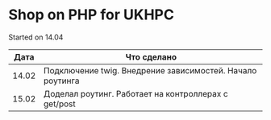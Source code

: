 # Shop on PHP for UKHPC

Started on 14.04

| Дата | Что сделано |
| ----------- | ----------- |
| 14.02  | Подключение twig. Внедрение зависимостей. Начало роутинга |
| 15.02  | Доделал роутинг. Работает на контроллерах с get/post |


